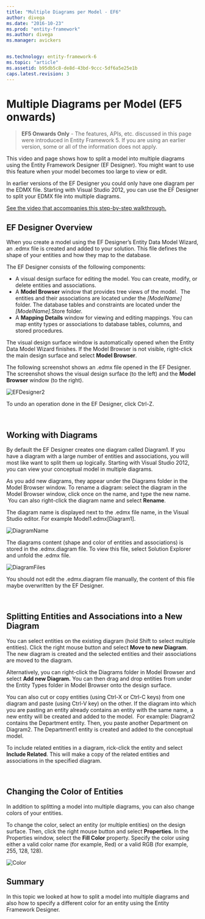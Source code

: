 ```yaml
---
title: "Multiple Diagrams per Model - EF6"
author: divega
ms.date: "2016-10-23"
ms.prod: "entity-framework"
ms.author: divega
ms.manager: avickers


ms.technology: entity-framework-6
ms.topic: "article"
ms.assetid: b95db5c8-de8d-43bd-9ccc-5df6a5e25e1b
caps.latest.revision: 3
---
```

# Multiple Diagrams per Model (EF5 onwards)
> **EF5 Onwards Only** - The features, APIs, etc. discussed in this page were introduced in Entity Framework 5. If you are using an earlier version, some or all of the information does not apply.

This video and page shows how to split a model into multiple diagrams using the Entity Framework Designer (EF Designer). You might want to use this feature when your model becomes too large to view or edit.

In earlier versions of the EF Designer you could only have one diagram per the EDMX file. Starting with Visual Studio 2012, you can use the EF Designer to split your EDMX file into multiple diagrams.

[See the video that accompanies this step-by-step walkthrough.](../ef6/multiple-diagrams-per-model-ef5-onwards-video.md)
 

## EF Designer Overview

When you create a model using the EF Designer’s Entity Data Model Wizard, an .edmx file is created and added to your solution. This file defines the shape of your entities and how they map to the database.

The EF Designer consists of the following components:

-   A visual design surface for editing the model. You can create, modify, or delete entities and associations.
-   A **Model Browser** window that provides tree views of the model.  The entities and their associations are located under the *\[ModelName\]* folder. The database tables and constraints are located under the *\[ModelName\]*.Store folder.
-   A **Mapping Details** window for viewing and editing mappings. You can map entity types or associations to database tables, columns, and stored procedures. 

The visual design surface window is automatically opened when the Entity Data Model Wizard finishes. If the Model Browser is not visible, right-click the main design surface and select **Model Browser**.

The following screenshot shows an .edmx file opened in the EF Designer. The screenshot shows the visual design surface (to the left) and the **Model Browser** window (to the right).

![EFDesigner2](../ef6/media/efdesigner2.png)

To undo an operation done in the EF Designer, click Ctrl-Z.

 

## Working with Diagrams

By default the EF Designer creates one diagram called Diagram1. If you have a diagram with a large number of entities and associations, you will most like want to split them up logically. Starting with Visual Studio 2012, you can view your conceptual model in multiple diagrams.   

As you add new diagrams, they appear under the Diagrams folder in the Model Browser window. To rename a diagram: select the diagram in the Model Browser window, click once on the name, and type the new name.  You can also right-click the diagram name and select **Rename**.

The diagram name is displayed next to the .edmx file name, in the Visual Studio editor. For example Model1.edmx\[Diagram1\].

![DiagramName](../ef6/media/diagramname.png)

The diagrams content (shape and color of entities and associations) is stored in the .edmx.diagram file. To view this file, select Solution Explorer and unfold the .edmx file. 

![DiagramFiles](../ef6/media/diagramfiles.png)

You should not edit the .edmx.diagram file manually, the content of this file maybe overwritten by the EF Designer.   

 

## Splitting Entities and Associations into a New Diagram

You can select entities on the existing diagram (hold Shift to select multiple entities). Click the right mouse button and select **Move to new Diagram**. The new diagram is created and the selected entities and their associations are moved to the diagram.

Alternatively, you can right-click the Diagrams folder in Model Browser and select **Add new Diagram.** You can then drag and drop entities from under the Entity Types folder in Model Browser onto the design surface.

You can also cut or copy entities (using Ctrl-X or Ctrl-C keys) from one diagram and paste (using Ctrl-V key) on the other. If the diagram into which you are pasting an entity already contains an entity with the same name, a new entity will be created and added to the model.  For example: Diagram2 contains the Department entity. Then, you paste another Department on Diagram2. The Department1 entity is created and added to the conceptual model.   

To include related entities in a diagram, rick-click the entity and select **Include Related**. This will make a copy of the related entities and associations in the specified diagram.

 

## Changing the Color of Entities

In addition to splitting a model into multiple diagrams, you can also change colors of your entities.

To change the color, select an entity (or multiple entities) on the design surface. Then, click the right mouse button and select **Properties**. In the Properties window, select the **Fill Color** property. Specify the color using either a valid color name (for example, Red) or a valid RGB (for example, 255, 128, 128). 

![Color](../ef6/media/color.png)

## Summary

In this topic we looked at how to split a model into multiple diagrams and also how to specify a different color for an entity using the Entity Framework Designer. 
